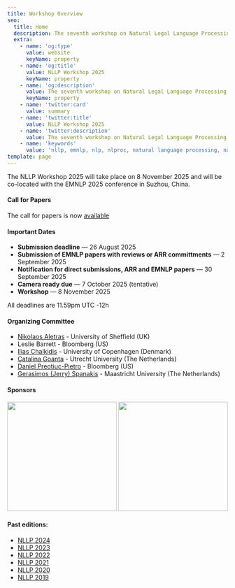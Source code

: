```yaml
---
title: Workshop Overview
seo:
  title: Home
  description: The seventh workshop on Natural Legal Language Processing (NLLP 2025) explores methods and applications of Natural Language Processing for the Legal Domain by focusing on legal text and text with legal significance. Co-located with EMNLP 2025.
  extra:
    - name: 'og:type'
      value: website
      keyName: property
    - name: 'og:title'
      value: NLLP Workshop 2025
      keyName: property
    - name: 'og:description'
      value: The seventh workshop on Natural Legal Language Processing (NLLP 2025) explores methods and applications of Natural Language Processing for the Legal Domain by focusing on legal text and text with legal significance. Co-located with EMNLP 2025.
      keyName: property
    - name: 'twitter:card'
      value: summary
    - name: 'twitter:title'
      value: NLLP Workshop 2025
    - name: 'twitter:description'
      value: The seventh workshop on Natural Legal Language Processing (NLLP 2025) explores methods and applications of Natural Language Processing for the Legal Domain by focusing on legal text and text with legal significance. Co-located with EMNLP 2025.
    - name: 'keywords'
      value: 'nllp, emnlp, nlp, nlproc, natural language processing, natural legal language processing, legal text, legal domain language'
template: page
---
```


The NLLP Workshop 2025 will take place on 8 November 2025 and will be co-located with the EMNLP 2025 conference in Suzhou, China.

#### Call for Papers

The call for papers is now [available](https://nllpw.org/workshop/cfp)

#### Important Dates

- **Submission deadline** ― 26 August 2025
- **Submission of EMNLP papers with reviews or ARR committments** ― 2 September 2025
- **Notification for direct submissions, ARR and EMNLP papers** ― 30 September 2025
- **Camera ready due** ― 7 October 2025 (tentative) 
- **Workshop** ― 8 November 2025

All deadlines are 11.59pm UTC -12h

#### Organizing Committee 

- [Nikolaos Aletras](http://nikosaletras.com) - University of Sheffield (UK)
- Leslie Barrett - Bloomberg (US)
- [Ilias Chalkidis](https://iliaschalkidis.github.io/) - University of Copenhagen (Denmark)
- [Catalina Goanta](https://www.uu.nl/staff/ECGoanta) - Utrecht University (The Netherlands)
- [Daniel Preotiuc-Pietro](http://www.preotiuc.ro) - Bloomberg (US)
- [Gerasimos (Jerry) Spanakis](https://dke.maastrichtuniversity.nl/jerry.spanakis/) - Maastricht University (The Netherlands)

#### Sponsors

[<img src="/images/bloomberg.png" width="250"/>](https://www.bloomberg.com/company/values/tech-at-bloomberg/artificial-intelligence-ai/)
[<img src="/images/ercwhite.png" width="250"/>](https://humanads.eu)

#### Past editions:
- [NLLP 2024](https://nllpw.org/workshop/nllp-2024)
- [NLLP 2023](https://nllpw.org/workshop/nllp-2023)
- [NLLP 2022](https://nllpw.org/workshop/nllp-2022)
- [NLLP 2021](https://nllpw.org/workshop/nllp-2021)
- [NLLP 2020](https://sites.google.com/view/nllp/home)
- [NLLP 2019](https://sites.google.com/view/nllp/nllp-2019)
